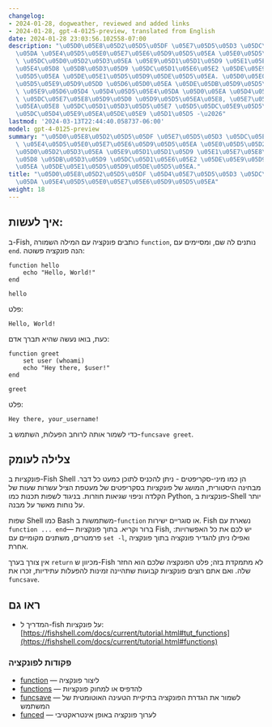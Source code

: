 ```yaml
---
changelog:
- 2024-01-28, dogweather, reviewed and added links
- 2024-01-28, gpt-4-0125-preview, translated from English
date: 2024-01-28 23:03:56.102558-07:00
description: "\u05D0\u05E8\u05D2\u05D5\u05DF \u05E7\u05D5\u05D3 \u05DC\u05EA\u05D5\
  \u05DA \u05E4\u05D5\u05E0\u05E7\u05E6\u05D9\u05D5\u05EA \u05E0\u05D5\u05D2\u05E2\
  \ \u05DC\u05D0\u05D2\u05D3\u05EA \u05E9\u05D1\u05D1\u05D9 \u05E1\u05E7\u05E8\u05D9\
  \u05E4\u05D8 \u05DB\u05D3\u05D9 \u05DC\u05D1\u05E6\u05E2 \u05DE\u05E9\u05D9\u05DE\
  \u05D5\u05EA \u05DE\u05E1\u05D5\u05D9\u05DE\u05D5\u05EA. \u05D0\u05E0\u05D5 \u05E2\
  \u05D5\u05E9\u05D9\u05DD \u05D6\u05D0\u05EA \u05DE\u05DB\u05D9\u05D5\u05D5\u05DF\
  \ \u05E9\u05D6\u05D4 \u05D4\u05D5\u05E4\u05DA \u05D0\u05EA \u05D4\u05E7\u05D5\u05D3\
  \ \u05DC\u05E7\u05E8\u05D9\u05D0 \u05D9\u05D5\u05EA\u05E8, \u05E7\u05DC \u05D9\u05D5\
  \u05EA\u05E8 \u05DC\u05D1\u05D3\u05D5\u05E7 \u05D5\u05DC\u05E9\u05D5\u05D1 \u05D5\
  \u05DC\u05D4\u05E9\u05EA\u05DE\u05E9 \u05D1\u05D5 -\u2026"
lastmod: '2024-03-13T22:44:40.058737-06:00'
model: gpt-4-0125-preview
summary: "\u05D0\u05E8\u05D2\u05D5\u05DF \u05E7\u05D5\u05D3 \u05DC\u05EA\u05D5\u05DA\
  \ \u05E4\u05D5\u05E0\u05E7\u05E6\u05D9\u05D5\u05EA \u05E0\u05D5\u05D2\u05E2 \u05DC\
  \u05D0\u05D2\u05D3\u05EA \u05E9\u05D1\u05D1\u05D9 \u05E1\u05E7\u05E8\u05D9\u05E4\
  \u05D8 \u05DB\u05D3\u05D9 \u05DC\u05D1\u05E6\u05E2 \u05DE\u05E9\u05D9\u05DE\u05D5\
  \u05EA \u05DE\u05E1\u05D5\u05D9\u05DE\u05D5\u05EA."
title: "\u05D0\u05E8\u05D2\u05D5\u05DF \u05D4\u05E7\u05D5\u05D3 \u05DC\u05EA\u05D5\
  \u05DA \u05E4\u05D5\u05E0\u05E7\u05E6\u05D9\u05D5\u05EA"
weight: 18
---
```


## איך לעשות:
ב-Fish, כותבים פונקציה עם המילה השמורה `function`, נותנים לה שם, ומסיימים עם `end`. הנה פונקציה פשוטה:

```fish
function hello
    echo "Hello, World!"
end

hello
```

פלט:
```
Hello, World!
```

כעת, בואו נעשה שהיא תברך אדם:

```fish
function greet
    set user (whoami)
    echo "Hey there, $user!"
end

greet
```

פלט:
```
Hey there, your_username!
```

כדי לשמור אותה לרוחב הפעלות, השתמש ב-`funcsave greet`.

## צלילה לעומק
פונקציות ב-Fish Shell הן כמו מיני-סקריפטים - ניתן להכניס לתוכן כמעט כל דבר. מבחינה היסטורית, המושג של פונקציות בסקריפטים של מעטפת הציל עשרות שעות של הקלדה וניפוי שגיאות חוזרות. בניגוד לשפות תכנות כמו Python, פונקציות ב-Shell יותר על נוחות מאשר על מבנה.

שפות Shell כמו Bash משתמשות ב-`function` או סוגריים ישירות. Fish נשארת עם `function ... end`— ברור וקריא. בתוך פונקציות Fish, יש לכם את כל האפשרויות: פרמטרים, משתנים מקומיים עם `set -l`, ואפילו ניתן להגדיר פונקציה בתוך פונקציה אחרת.

אין צורך בערך `return` מכיוון ש-Fish לא מתמקדת בזה; פלט הפונקציה שלכם הוא החזר שלה. ואם אתם רוצים פונקציות קבועות שתהיינה זמינות להפעלות עתידיות, זכרו את `funcsave`.

## ראו גם
- המדריך ל-fish על פונקציות: [https://fishshell.com/docs/current/tutorial.html#tut_functions](https://fishshell.com/docs/current/tutorial.html#functions)

### פקודות לפונקציה
- [function](https://fishshell.com/docs/current/cmds/function.html) — ליצור פונקציה
- [functions](https://fishshell.com/docs/current/cmds/functions.html) — להדפיס או למחוק פונקציות
- [funcsave](https://fishshell.com/docs/current/cmds/funcsave.html) — לשמור את הגדרת הפונקציה בתיקיית הטעינה האוטומטית של המשתמש
- [funced](https://fishshell.com/docs/current/cmds/funced.html) — לערוך פונקציה באופן אינטראקטיבי
